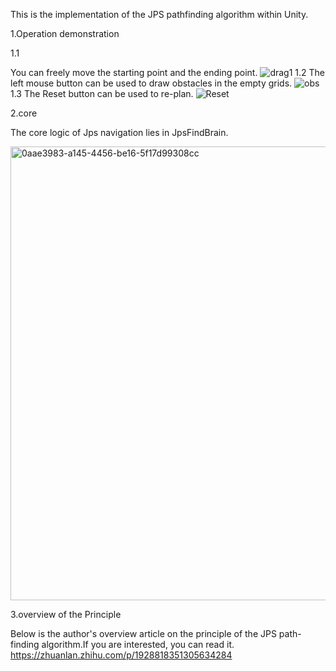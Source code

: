 

This is the implementation of the JPS pathfinding algorithm within Unity.

1.Operation demonstration

1.1

You can freely move the starting point and the ending point.
![drag1](https://github.com/user-attachments/assets/eda409f5-283d-45a8-ad23-3861bd44944d)
1.2
The left mouse button can be used to draw obstacles in the empty grids.
![obs](https://github.com/user-attachments/assets/5cd283d8-26f5-4e68-b38a-d14e7b2386e7)
1.3
The Reset button can be used to re-plan.
![Reset](https://github.com/user-attachments/assets/f9f4a01f-0d31-4974-9ddf-42a92151df5b)

2.core

The core logic of Jps navigation lies in JpsFindBrain.

<img width="800" height="726" alt="0aae3983-a145-4456-be16-5f17d99308cc" src="https://github.com/user-attachments/assets/6c9bcfbb-cd45-41ac-aa99-7117d532a4c1" />

3.overview of the Principle

Below is the author's overview article on the principle of the JPS path-finding algorithm.If you are interested, you can read it.
https://zhuanlan.zhihu.com/p/1928818351305634284
